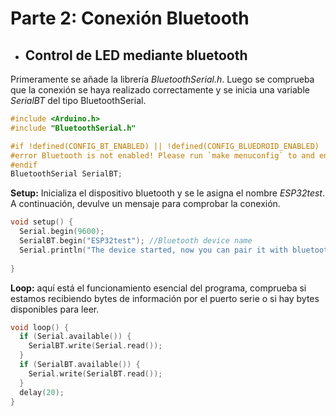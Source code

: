 # Parte 2: Conexión Bluetooth

* ## Control de LED mediante bluetooth

Primeramente se añade la librería *BluetoothSerial.h*. Luego se comprueba que la conexión se haya realizado correctamente y se inicia una variable *SerialBT* del tipo BluetoothSerial.

```cpp
#include <Arduino.h>
#include "BluetoothSerial.h"

#if !defined(CONFIG_BT_ENABLED) || !defined(CONFIG_BLUEDROID_ENABLED)
#error Bluetooth is not enabled! Please run `make menuconfig` to and enable it
#endif
BluetoothSerial SerialBT;
```
**Setup:** Inicializa el dispositivo bluetooth y se le asigna el nombre *ESP32test*. A continuación, devulve un mensaje para comprobar la conexión.  

```cpp
void setup() {
  Serial.begin(9600);
  SerialBT.begin("ESP32test"); //Bluetooth device name
  Serial.println("The device started, now you can pair it with bluetooth!");
  
}
```

**Loop:** aquí está el funcionamiento esencial del programa, comprueba si estamos recibiendo bytes de información por el puerto serie o si hay bytes disponibles para leer.

```cpp
void loop() {
  if (Serial.available()) {
    SerialBT.write(Serial.read());
  }
  if (SerialBT.available()) {
    Serial.write(SerialBT.read());
  }
  delay(20);
}
```